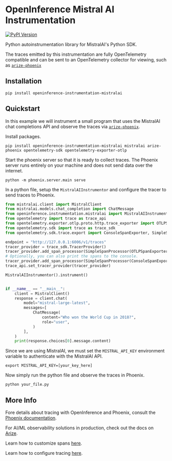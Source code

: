 # OpenInference Mistral AI Instrumentation
[![PyPI Version](https://img.shields.io/pypi/v/openinference-instrumentation-mistralai.svg)](https://pypi.python.org/pypi/openinference-instrumentation-mistralai) 

Python autoinstrumentation library for MistralAI's Python SDK.

The traces emitted by this instrumentation are fully OpenTelemetry compatible and can be sent to an OpenTelemetry collector for viewing, such as [`arize-phoenix`](https://github.com/Arize-ai/phoenix)

## Installation

```shell
pip install openinference-instrumentation-mistralai
```

## Quickstart

In this example we will instrument a small program that uses the MistralAI chat completions API and observe the traces via [`arize-phoenix`](https://github.com/Arize-ai/phoenix).

Install packages.

```shell
pip install openinference-instrumentation-mistralai mistralai arize-phoenix opentelemetry-sdk opentelemetry-exporter-otlp
```

Start the phoenix server so that it is ready to collect traces.
The Phoenix server runs entirely on your machine and does not send data over the internet.

```shell
python -m phoenix.server.main serve
```

In a python file, setup the `MistralAIInstrumentor` and configure the tracer to send traces to Phoenix.

```python
from mistralai.client import MistralClient
from mistralai.models.chat_completion import ChatMessage
from openinference.instrumentation.mistralai import MistralAIInstrumentor
from opentelemetry import trace as trace_api
from opentelemetry.exporter.otlp.proto.http.trace_exporter import OTLPSpanExporter
from opentelemetry.sdk import trace as trace_sdk
from opentelemetry.sdk.trace.export import ConsoleSpanExporter, SimpleSpanProcessor

endpoint = "http://127.0.0.1:6006/v1/traces"
tracer_provider = trace_sdk.TracerProvider()
tracer_provider.add_span_processor(SimpleSpanProcessor(OTLPSpanExporter(endpoint)))
# Optionally, you can also print the spans to the console.
tracer_provider.add_span_processor(SimpleSpanProcessor(ConsoleSpanExporter()))
trace_api.set_tracer_provider(tracer_provider)

MistralAIInstrumentor().instrument()


if __name__ == "__main__":
    client = MistralClient()
    response = client.chat(
        model="mistral-large-latest",
        messages=[
            ChatMessage(
                content="Who won the World Cup in 2018?",
                role="user",
            )
        ],
    )
    print(response.choices[0].message.content)

```

Since we are using MistralAI, we must set the `MISTRAL_API_KEY` environment variable to authenticate with the MistralAI API.

```shell
export MISTRAL_API_KEY=[your_key_here]
```

Now simply run the python file and observe the traces in Phoenix.

```shell
python your_file.py
```

## More Info

Fore details about tracing with OpenInference and Phoenix, consult the [Phoenix documentation](https://docs.arize.com/phoenix).

For AI/ML observability solutions in production, check out the docs on [Arize](https://docs.arize.com/arize).

Learn how to customize spans [here](../../openinference-instrumentation/README.md#customizing-spans).

Learn how to configure tracing [here](../../openinference-instrumentation/README.md#tracing-configuration).